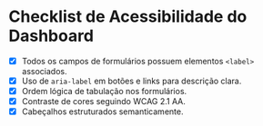# Checklist de Acessibilidade do Dashboard

- [x] Todos os campos de formulários possuem elementos `<label>` associados.
- [x] Uso de `aria-label` em botões e links para descrição clara.
- [x] Ordem lógica de tabulação nos formulários.
- [x] Contraste de cores seguindo WCAG 2.1 AA.
- [x] Cabeçalhos estruturados semanticamente.
